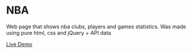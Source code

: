 # NBA
Web page that shows nba clubs, players and games statistics.
Was made using pure html, css and jQuery + API data

[Live Demo](https://boring-stonebraker-2e44f5.netlify.com/)

